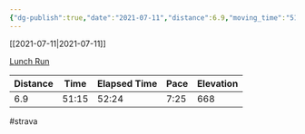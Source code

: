 ```yaml
---
{"dg-publish":true,"date":"2021-07-11","distance":6.9,"moving_time":"51:15","elapsed_time":"52:24","pace":"7:25","total_elevation_gain":668,"url":"https://www.strava.com/activities/5612814119","permalink":"/01-personal/strava/2021-07-11-lunch-run/","dgPassFrontmatter":true}
---
```



[[2021-07-11\|2021-07-11]]

[Lunch Run](https://www.strava.com/activities/5612814119)

| Distance | Time  | Elapsed Time | Pace | Elevation |
| -------- | ----- | ------------ | ---- | --------- |
| 6.9      | 51:15 | 52:24        | 7:25 | 668       |




#strava
